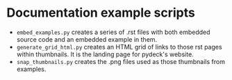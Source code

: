 Documentation example scripts
=============================

* `embed_examples.py` creates a series of .rst files with both embedded source code
   and an embedded example in them.
* `generate_grid_html.py` creates an HTML grid of links to those rst pages within thumbnails.
   It is the landing page for pydeck's website.
* `snap_thumbnails.py` creates the .png files used as those thumbnails from examples.
